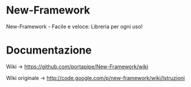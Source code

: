 New-Framework
=============

New-Framework - Facile e veloce: Libreria per ogni uso!

Documentazione
============

Wiki -> https://github.com/portapipe/New-Framework/wiki

Wiki originale -> http://code.google.com/p/new-framework/wiki/Istruzioni
